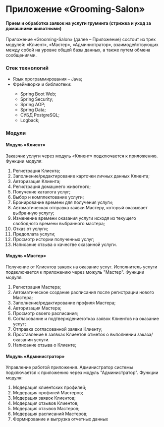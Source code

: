 # Приложение «Grooming-Salon»
#### Прием и обработка заявок на услуги груминга (стрижка и уход за домашними животными)
Приложение «Grooming-Salon» (далее – Приложение) состоит из трех модулей: «Клиент», «Мастер», «Администратор», взаимодействующих между собой на уровне общей базы данных, а также путем обмена сообщениями.

### Стек технологий
<ul>
<li>Язык программирования – Java;</li>
<li>Фреймворки и библиотеки:</li>
<ul>
<li>Spring Boot Web;</li>
<li>Spring Security;</li>
<li>Spring AOP;</li>
<li>Spring Data;</li>
<li>СУБД PostgreSQL;</li>
<li>Logback;</li>
</ul>
</ul>

### Модули

#### Модуль «Клиент»
Заказчик услуги через модуль «Клиент» подключается к приложению. Функции модуля:
1.	Регистрация Клиента;
2.	Заполнение/редактирование карточки личных данных Клиента;
3.	Авторизация Клиента;
4.	Регистрация домашнего животного;
5.	Получение каталога услуг;
6.	Выбор и комплектование  услуги;
7.	Бронирование времени для получения услуги;
8.	Автоматическая отправка заявки Мастеру, который оказывает выбранную услугу;
9.	Изменение времени оказания услуги исходя из текущего свободного времени выбранного мастера;
10.	Отказ от услуги;
11.	Предоплата услуги;
12.	Просмотр истории полученных услуг;
13.	Написание отзыва о качестве оказанной услуги.

#### Модуль «Мастер»
Получение от Клиентов заявок на оказание услуг. Исполнитель услуги подвключается к приложению через можуль "Мастер". 
Функции модуля:
1.	Регистрация Мастера;
2.	Автоматическое создание расписания после регистрации нового Мастера;
3.	Заполнение/редактирование профиля Мастера;
4.	Авторизация Мастера;
5.	Просмотр своего расписания;
6.	Согласование и подтверждение/отказ заявок Клиентов на оказание услуг;
7.	Отправка согласованной заявки Клиенту;
8.	Проставление в заявках Клиентов отметок о выполнении заказа/оказании услуги.
9.	Написание отзыва о Клиенте;

#### Модуль «Администратор»
Управление работой приложения. Администратор системы подключается к приложению через модуль "Администратор".
Функции модуля:
1.	Модерация клиентских профилей;
2.	Модерация профилей Мастеров;
3.	Модерация заявок Клиентов;
4.	Модерация отзывов Клиентов;
5.	Модерация отзывов Мастеров;
6.	Модерация расписаний Мастеров;
7.	Формирование и выгрузка отчетных данных
